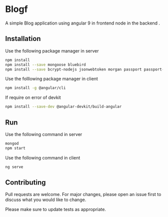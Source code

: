 # Blogf

A simple Blog application using angular 9 in frontend node in the backend .

## Installation

Use the following package manager in server

```bash
npm install
npm install --save mongoose bluebird
npm install --save bcrypt-nodejs jsonwebtoken morgan passport passport-jwt
```
Use the folllowing package manager in client

```bash
npm install -g @angular/cli
```
If require on error of devkit
```bash
npm install --save-dev @angular-devkit/build-angular
```

## Run
Use the following command  in server
```bash
mongod
npm start
```
Use the following command  in client
```bash
ng serve
```


## Contributing
Pull requests are welcome. For major changes, please open an issue first to discuss what you would like to change.

Please make sure to update tests as appropriate.
